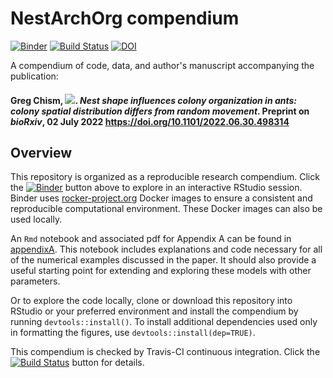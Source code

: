 # NestArchOrg compendium

[![Binder](http://mybinder.org/badge.svg)](http://beta.mybinder.org/v2/gh/cboettig/noise-phenomena/master?urlpath=rstudio)
[![Build Status](https://travis-ci.org/cboettig/noise-phenomena.svg?branch=master)](https://travis-ci.org/cboettig/noise-phenomena)
[![DOI](https://zenodo.org/badge/94135460.svg)](https://zenodo.org/badge/latestdoi/94135460)

A compendium of code, data, and author's manuscript accompanying the publication:

#### Greg Chism, [![](https://orcid.org/sites/default/files/images/orcid_16x16.png)](https://orcid.org/0000-0002-5478-2445). *Nest shape influences colony organization in ants: colony spatial distribution differs from random movement*. Preprint on *bioRxiv*, 02 July 2022 <https://doi.org/10.1101/2022.06.30.498314>

## Overview

This repository is organized as a reproducible research compendium. 
Click the [![Binder](http://mybinder.org/badge.svg)](http://beta.mybinder.org/v2/gh/cboettig/noise-phenomena/master?urlpath=rstudio) button above to explore in an interactive RStudio session.   Binder uses [rocker-project.org](https://rocker-project.org) Docker images to ensure a consistent and reproducible computational environment.  These Docker images can also be used locally.  

An `Rmd` notebook and associated pdf for Appendix A can be found in [appendixA](/appendixA).  This notebook includes explanations and code necessary for all of the numerical examples discussed in the paper.  It should also provide a useful starting point for extending and exploring these models with other parameters.

Or to explore the code locally, clone or download this repository into RStudio or your preferred environment and install the compendium by running `devtools::install()`.  To install additional dependencies used only in formatting the figures, use `devtools::install(dep=TRUE)`.  


This compendium is checked by Travis-CI continuous integration.  Click the [![Build Status](https://travis-ci.org/cboettig/noise-phenomena.svg?branch=master)](https://travis-ci.org/cboettig/noise-phenomena) button for details.
